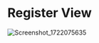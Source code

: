 # Register View
![Screenshot_1722075635](https://github.com/user-attachments/assets/804c5ea6-1e79-407c-8c60-5f81529066c7)



